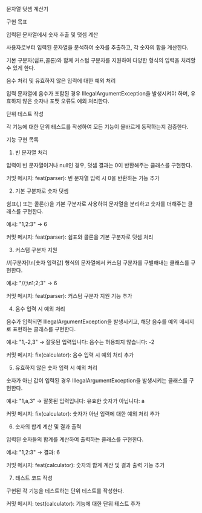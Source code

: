 문자열 덧셈 계산기

구현 목표

입력된 문자열에서 숫자 추출 및 덧셈 계산

사용자로부터 입력된 문자열을 분석하여 숫자를 추출하고, 각 숫자의 합을 계산한다.

기본 구분자(쉼표,콜론)와 함께 커스텀 구분자를 지원하여 다양한 형식의 입력을 처리할 수 있게 한다.

음수 처리 및 유효하지 않은 입력에 대한 예외 처리

입력 문자열에 음수가 포함된 경우 IllegalArgumentException을 발생시켜야 하며, 유효하지 않은 숫자나 포맷 오류도 예외 처리한다.

단위 테스트 작성

각 기능에 대한 단위 테스트를 작성하여 모든 기능이 올바르게 동작하는지 검증한다.



기능 구현 목록

1. 빈 문자열 처리

입력이 빈 문자열이거나 null인 경우, 덧셈 결과는 0이 반환해주는 클래스를 구현한다.

커밋 메시지: feat(parser): 빈 문자열 입력 시 0을 반환하는 기능 추가

2. 기본 구분자로 숫자 덧셈

쉼표(,) 또는 콜론(:)을 기본 구분자로 사용하여 문자열을 분리하고 숫자를 더해주는 클래스를 구현한다.

예시: "1,2:3" → 6

커밋 메시지: feat(parser): 쉼표와 콜론을 기본 구분자로 덧셈 처리

3. 커스텀 구분자 지원

//[구분자]\n[숫자 입력값] 형식의 문자열에서 커스텀 구분자를 구별해내는 클래스를 구현한다.

예시: "//;\n1;2;3" → 6

커밋 메시지: feat(parser): 커스텀 구분자 지원 기능 추가

4. 음수 입력 시 예외 처리

음수가 입력되면 IllegalArgumentException을 발생시키고, 해당 음수를 예외 메시지로 표현하는 클래스를 구현한다.

예시: "1,-2,3" → 잘못된 입력입니다: 음수는 허용되지 않습니다: -2

커밋 메시지: fix(calculator): 음수 입력 시 예외 처리 추가

5. 유효하지 않은 숫자 입력 시 예외 처리

숫자가 아닌 값이 입력된 경우 IllegalArgumentException을 발생시키는 클래스를 구현한다.

예시: "1,a,3" → 잘못된 입력입니다: 유효한 숫자가 아닙니다: a

커밋 메시지: fix(calculator): 숫자가 아닌 입력에 대한 예외 처리 추가

6. 숫자의 합계 계산 및 결과 출력

입력된 숫자들의 합계를 계산하여 출력하는 클래스를 구현한다.

예시: "1,2:3" → 결과: 6

커밋 메시지: feat(calculator): 숫자의 합계 계산 및 결과 출력 기능 추가

7. 테스트 코드 작성

구현된 각 기능을 테스트하는 단위 테스트를 작성한다.

커밋 메시지: test(calculator): 기능에 대한 단위 테스트 추가
